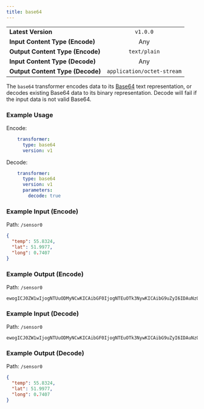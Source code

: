 ```yaml
---
title: base64
---
```


|   |   |
|---|:---:|
|__Latest Version__| `v1.0.0` |
|__Input Content Type (Encode)__| Any |
|__Output Content Type (Encode)__| `text/plain` |
|__Input Content Type (Decode)__| Any |
|__Output Content Type (Decode)__| `application/octet-stream` |

The `base64` transformer encodes data to its
[Base64](https://en.wikipedia.org/wiki/Base64) text representation, or decodes
existing Base64 data to its binary representation. Decode will fail if the input
data is not valid Base64.

### Example Usage

Encode:
```yaml
    transformer:
      type: base64
      version: v1
```

Decode:
```yaml
    transformer:
      type: base64
      version: v1
      parameters:
        decode: true
```

### Example Input (Encode)

Path: `/sensor0`

```json
{
  "temp": 55.8324,
  "lat": 51.9977,
  "long": 0.7407
}
```

### Example Output (Encode)

Path: `/sensor0`

```
ewogICJ0ZW1wIjogNTUuODMyNCwKICAibGF0IjogNTEuOTk3NywKICAibG9uZyI6IDAuNzQwNwp9
```

### Example Input (Decode)

Path: `/sensor0`

```
ewogICJ0ZW1wIjogNTUuODMyNCwKICAibGF0IjogNTEuOTk3NywKICAibG9uZyI6IDAuNzQwNwp9
```

### Example Output (Decode)

Path: `/sensor0`

```json
{
  "temp": 55.8324,
  "lat": 51.9977,
  "long": 0.7407
}
```
